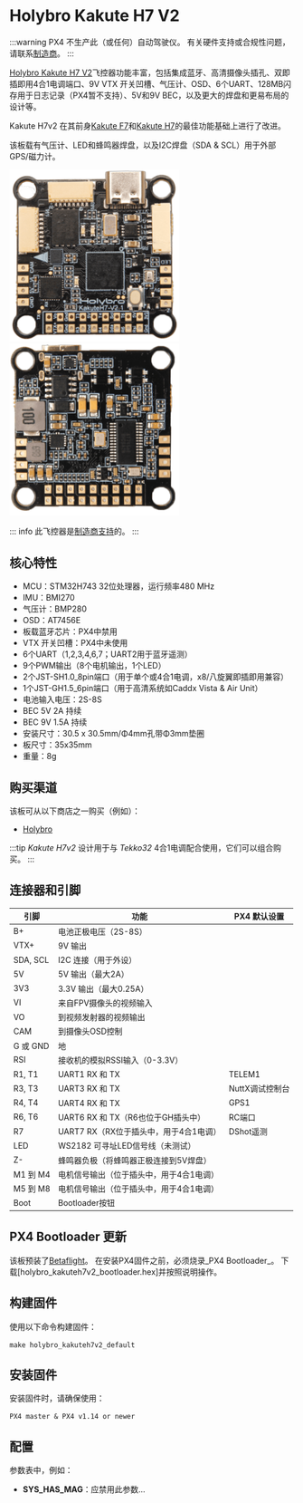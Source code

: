 # Holybro Kakute H7 V2

:::warning
PX4 不生产此（或任何）自动驾驶仪。
有关硬件支持或合规性问题，请联系[制造商](https://holybro.com/)。
:::

[Holybro Kakute H7 V2](https://holybro.com/collections/autopilot-flight-controllers/products/kakute-h7-v2)飞控器功能丰富，包括集成蓝牙、高清摄像头插孔、双即插即用4合1电调端口、9V VTX 开关凹槽、气压计、OSD、6个UART、128MB闪存用于日志记录（PX4暂不支持）、5V和9V BEC，以及更大的焊盘和更易布局的设计等。

Kakute H7v2 在其前身[Kakute F7](../flight_controller/kakutef7.md)和[Kakute H7](../flight_controller/kakuteh7.md)的最佳功能基础上进行了改进。

该板载有气压计、LED和蜂鸣器焊盘，以及I2C焊盘（SDA & SCL）用于外部GPS/磁力计。

<img src="../../assets/flight_controller/kakuteh7v2/kakuteh7v2_top.png" width="300px" title="KakuteH7V2 Top Image" /> <img src="../../assets/flight_controller/kakuteh7v2/kakuteh7v2_bottom.png" width="300px" title="KakuteH7V2 Bottom Image" />

::: info
此飞控器是[制造商支持](../flight_controller/autopilot_manufacturer_supported.md)的。
:::

## 核心特性

- MCU：STM32H743 32位处理器，运行频率480 MHz
- IMU：BMI270
- 气压计：BMP280
- OSD：AT7456E
- 板载蓝牙芯片：PX4中禁用
- VTX 开关凹槽：PX4中未使用
- 6个UART（1,2,3,4,6,7；UART2用于蓝牙遥测）
- 9个PWM输出（8个电机输出，1个LED）
- 2个JST-SH1.0_8pin端口（用于单个或4合1电调，x8/八旋翼即插即用兼容）
- 1个JST-GH1.5_6pin端口（用于高清系统如Caddx Vista & Air Unit）
- 电池输入电压：2S-8S
- BEC 5V 2A 持续
- BEC 9V 1.5A 持续
- 安装尺寸：30.5 x 30.5mm/Φ4mm孔带Φ3mm垫圈
- 板尺寸：35x35mm
- 重量：8g

## 购买渠道

该板可从以下商店之一购买（例如）：

- [Holybro](https://holybro.com/products/kakute-h7-v2)

:::tip
_Kakute H7v2_ 设计用于与 _Tekko32_ 4合1电调配合使用，它们可以组合购买。
:::

## 连接器和引脚

| 引脚      | 功能                                                          | PX4 默认设置         |
| -------- | ----------------------------------------------------------------- | ------------------- |
| B+       | 电池正极电压（2S-8S）                                  |                     |
| VTX+     | 9V 输出                                                         |                     |
| SDA, SCL | I2C 连接（用于外设）                                  |                     |
| 5V       | 5V 输出（最大2A）                                                |                     |
| 3V3      | 3.3V 输出（最大0.25A）                                           |                     |
| VI       | 来自FPV摄像头的视频输入                                       |                     |
| VO       | 到视频发射器的视频输出                                 |                     |
| CAM      | 到摄像头OSD控制                                             |                     |
| G 或 GND | 地                                                            |                     |
| RSI      | 接收机的模拟RSSI输入（0-3.3V）                          |                     |
| R1, T1   | UART1 RX 和 TX                                                   | TELEM1              |
| R3, T3   | UART3 RX 和 TX                                                   | NuttX调试控制台 |
| R4, T4   | UART4 RX 和 TX                                                   | GPS1                |
| R6, T6   | UART6 RX 和 TX（R6也位于GH插头中）                  | RC端口             |
| R7       | UART7 RX（RX位于插头中，用于4合1电调）    | DShot遥测     |
| LED      | WS2182 可寻址LED信号线（未测试）                   |                     |
| Z-       | 蜂鸣器负极（将蜂鸣器正极连接到5V焊盘） |                     |
| M1 到 M4 | 电机信号输出（位于插头中，用于4合1电调）     |                     |
| M5 到 M8 | 电机信号输出（位于插头中，用于4合1电调）     |                     |
| Boot     | Bootloader按钮                                                 |                     |

<a id="bootloader"></a>

## PX4 Bootloader 更新

该板预装了[Betaflight](https://github.com/betaflight/betaflight/wiki)。
在安装PX4固件之前，必须烧录_PX4 Bootloader_。
下载[holybro_kakuteh7v2_bootloader.hex]并按照说明操作。

## 构建固件

使用以下命令构建固件：
```
make holybro_kakuteh7v2_default
```

## 安装固件

安装固件时，请确保使用：
```
PX4 master & PX4 v1.14 or newer
```

## 配置

参数表中，例如：
- **SYS_HAS_MAG**：应禁用此参数...